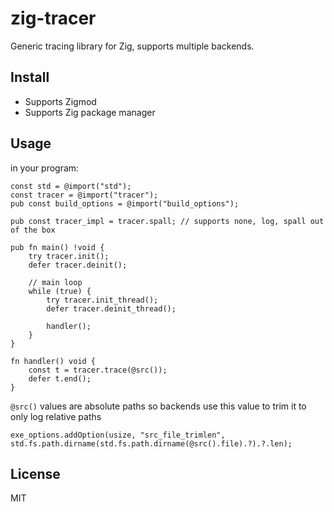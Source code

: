 # zig-tracer

Generic tracing library for Zig, supports multiple backends.

## Install

- Supports Zigmod
- Supports Zig package manager

## Usage

in your program:

```zig
const std = @import("std");
const tracer = @import("tracer");
pub const build_options = @import("build_options");

pub const tracer_impl = tracer.spall; // supports none, log, spall out of the box

pub fn main() !void {
    try tracer.init();
    defer tracer.deinit();

    // main loop
    while (true) {
        try tracer.init_thread();
        defer tracer.deinit_thread();

        handler();
    }
}

fn handler() void {
    const t = tracer.trace(@src());
    defer t.end();
}
```

`@src()` values are absolute paths so backends use this value to trim it to only log relative paths

```zig
exe_options.addOption(usize, "src_file_trimlen", std.fs.path.dirname(std.fs.path.dirname(@src().file).?).?.len);
```

## License

MIT
